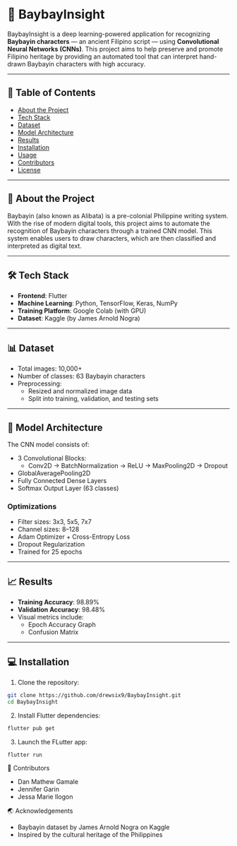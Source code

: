 # 📝 BaybayInsight

BaybayInsight is a deep learning-powered application for recognizing **Baybayin characters** — an ancient Filipino script — using **Convolutional Neural Networks (CNNs)**. This project aims to help preserve and promote Filipino heritage by providing an automated tool that can interpret hand-drawn Baybayin characters with high accuracy.

---

## 📌 Table of Contents
- [About the Project](#about-the-project)
- [Tech Stack](#tech-stack)
- [Dataset](#dataset)
- [Model Architecture](#model-architecture)
- [Results](#results)
- [Installation](#installation)
- [Usage](#usage)
- [Contributors](#contributors)
- [License](#license)

---

## 📖 About the Project

Baybayin (also known as Alibata) is a pre-colonial Philippine writing system. With the rise of modern digital tools, this project aims to automate the recognition of Baybayin characters through a trained CNN model. This system enables users to draw characters, which are then classified and interpreted as digital text.

---

## 🛠️ Tech Stack

- **Frontend**: Flutter
- **Machine Learning**: Python, TensorFlow, Keras, NumPy
- **Training Platform**: Google Colab (with GPU)
- **Dataset**: Kaggle (by James Arnold Nogra)

---

## 📊 Dataset

- Total images: 10,000+
- Number of classes: 63 Baybayin characters
- Preprocessing:
  - Resized and normalized image data
  - Split into training, validation, and testing sets

---

## 🧠 Model Architecture

The CNN model consists of:

- 3 Convolutional Blocks:
  - Conv2D → BatchNormalization → ReLU → MaxPooling2D → Dropout
- GlobalAveragePooling2D
- Fully Connected Dense Layers
- Softmax Output Layer (63 classes)

### Optimizations
- Filter sizes: 3x3, 5x5, 7x7
- Channel sizes: 8–128
- Adam Optimizer + Cross-Entropy Loss
- Dropout Regularization
- Trained for 25 epochs

---

## 📈 Results

- **Training Accuracy**: 98.89%
- **Validation Accuracy**: 98.48%
- Visual metrics include:
  - Epoch Accuracy Graph
  - Confusion Matrix

---

## 💻 Installation

1. Clone the repository:

```bash
git clone https://github.com/drewsix9/BaybayInsight.git
cd BaybayInsight
```

2. Install Flutter dependencies:
```bash
flutter pub get
```

3. Launch the FLutter app:
```bash
flutter run
```

👥 Contributors
- Dan Mathew Gamale
- Jennifer Garin
- Jessa Marie Ilogon

🌏 Acknowledgements
- Baybayin dataset by James Arnold Nogra on Kaggle
- Inspired by the cultural heritage of the Philippines
